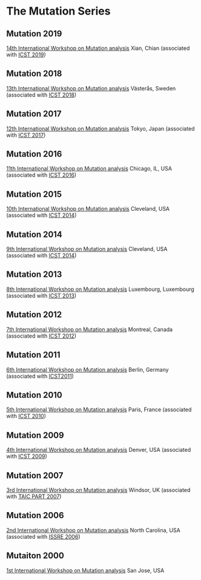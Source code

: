 # The Mutation Series

## Mutation 2019

[14th International Workshop on Mutation analysis](https://mutation-workshop.github.io/2019/)
Xian, Chian (associated with [ICST 2019](http://icst2019.xjtu.edu.cn/))

## Mutation 2018

[13th International Workshop on Mutation analysis](https://mutation-workshop.github.io/2018/)
Västerås, Sweden (associated with [ICST 2018](http://www.es.mdh.se/icst2018/))

## Mutation 2017

[12th International Workshop on Mutation analysis](https://sites.google.com/site/mutation2017/)
Tokyo, Japan (associated with [ICST 2017](http://aster.or.jp/conference/icst2017/))

## Mutation 2016

[11th International Workshop on Mutation analysis](https://sites.google.com/site/mutation2016/)
Chicago, IL, USA (associated with [ICST 2016](http://www.cs.uic.edu/~icst2016))

## Mutation 2015

[10th International Workshop on Mutation analysis](https://sites.google.com/site/mutationworkshop2014/)
Cleveland, USA (associated with [ICST 2014](https://sites.google.com/site/icst2014/))

## Mutation 2014

[9th International Workshop on Mutation analysis](https://sites.google.com/site/mutationworkshop2014/)
Cleveland, USA (associated with [ICST 2014](https://sites.google.com/site/icst2014/))

## Mutation 2013

[8th International Workshop on Mutation analysis](http://sites.brunel.ac.uk/mutation2013)
Luxembourg, Luxembourg (associated with [ICST 2013](http://www.icst.lu/))

## Mutation 2012

[7th International Workshop on Mutation analysis](http://www0.cs.ucl.ac.uk/mutation2012/)
Montreal, Canada (associated with [ICST 2012](http://icst2012.soccerlab.polymtl.ca/Content/home/))

## Mutation 2011

[6th International Workshop on Mutation analysis](http://antares.sip.ucm.es/mutation2011/)
Berlin, Germany (associated with [ICST2011](http://sites.google.com/site/icst2011/))


## Mutation 2010

[5th International Workshop on Mutation analysis](http://www.st.cs.uni-saarland.de/mutation2010/)
Paris, France (associated with [ICST 2010](http://vps.it-sudparis.eu/icst2010/))

## Mutation 2009

[4th International Workshop on Mutation analysis](http://www.ist.tugraz.at/mutation2009/)
Denver, USA (associated with [ICST 2009](http://bitterroot.vancouver.wsu.edu/icst2009/))

## Mutation 2007

[3rd International Workshop on Mutation analysis](http://cs.gmu.edu/mutation2007/)
Windsor, UK (associated with [TAIC PART 2007](http://www2007.taicpart.org/))

## Mutation 2006

[2nd International Workshop on Mutation analysis](/2006/)
North Carolina, USA (associated with [ISSRE 2006](http://www.csc2.ncsu.edu/conferences/issre/))

 
## Mutaiton 2000

[1st International Workshop on Mutation analysis](/2000/)
San Jose, USA
